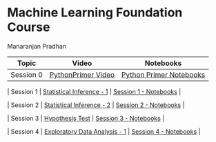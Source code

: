 # Machine Learning Foundation Course

Manaranjan Pradhan


| Topic  | Video | Notebooks |
| ------------- | ------------- |--------|
| Session 0 | [PythonPrimer Video](https://youtu.be/RQMdeJxE4WU) | [Python Primer Notebooks](https://github.com/manaranjanp/MLCourseV1/tree/main/PythonPrimer)</a> |

| Session 1 | [Statistical Inference - 1](https://youtu.be/om_7jFVO3Mk) | [Session 1 - Notebooks](https://github.com/manaranjanp/MLCourseV1/tree/main/Session_1) |

| Session 2 | [Statistical Inference - 2](https://youtu.be/EWIsiUvTiKc) | [Session 2 - Notebooks](https://github.com/manaranjanp/MLCourseV1/tree/main/Session_2) |

| Session 3 | [Hypothesis Test](https://youtu.be/TLANpr8v3us) | [Session 3 - Notebooks](https://github.com/manaranjanp/MLCourseV1/tree/main/Session_3) |

| Session 4 | [Exploratory Data Analysis - 1](https://youtu.be/0nBp5FgdAQQ) | [Session 4 - Notebooks](https://github.com/manaranjanp/MLCourseV1/tree/main/Session_4) |

